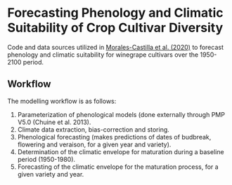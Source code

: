 # Forecasting Phenology and Climatic Suitability of Crop Cultivar Diversity 

Code and data sources utilized in [Morales-Castilla et al. (2020)](https://www.pnas.org/content/early/2020/01/21/1906731117) to forecast phenology and climatic suitability for winegrape cultivars over the 1950-2100 period.


## Workflow

The modelling workflow is as follows:

1. Parameterization of phenological models (done externally through PMP V5.0 (Chuine et al. 2013).
2. Climate data extraction, bias-correction and storing.
3. Phenological forecasting (makes predictions of dates of budbreak, flowering and veraison, for a given year and variety). 
4. Determination of the climatic envelope for maturation during a baseline period (1950-1980).
5. Forecasting of the climatic envelope for the maturation process, for a given variety and year.
